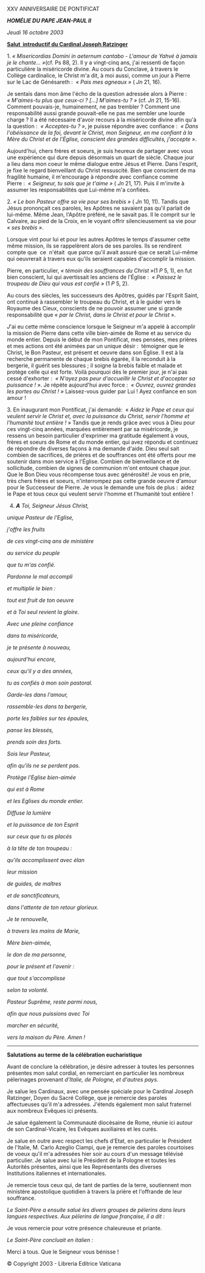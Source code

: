 XXV ANNIVERSAIRE DE PONTIFICAT

***HOMÉLIE DU PAPE JEAN-PAUL II***

*Jeudi 16 octobre 2003*

**[Salut  introductif du Cardinal Joseph Ratzinger](http://www.vatican.va/roman_curia/congregations/cfaith/documents/rc_con_cfaith_doc_20031016_ratzinger-xxv-pontificato_fr.html)**

1. *« *Misericordias Domini in aeternum cantabo - L'amour de Yahvé à jamais je le chante...* »*(cf. Ps 88, 2). Il y a vingt-cinq ans, j'ai ressenti de façon particulière la miséricorde divine. Au cours du Conclave, à travers le Collège cardinalice, le Christ m'a dit, à moi aussi, comme un jour à Pierre sur le Lac de Génésareth :  *« *Pais mes agneaux* »* ( *Jn* 21, 16).

Je sentais dans mon âme l'écho de la question adressée alors à Pierre :  *« *M'aimes-tu plus que ceux-ci ? [...] M'aimes-tu ?* »* (cf. *Jn* 21, 15-16). Comment pouvais-je, humainement, ne pas trembler ? Comment une responsabilité aussi grande pouvait-elle ne pas me sembler une lourde charge ? Il a été nécessaire d'avoir recours à la miséricorde divine afin qu'à la question :  *« *Acceptes-tu ?* »*, je puisse répondre avec confiance :  *« *Dans l'obéissance de la foi, devant le Christ, mon Seigneur, en me confiant à la Mère du Christ et de l'Église, conscient des grandes difficultés, j'accepte* »*.

Aujourd'hui, chers frères et soeurs, je suis heureux de partager avec vous une expérience qui dure depuis désormais un quart de siècle. Chaque jour a lieu dans mon coeur le même dialogue entre Jésus et Pierre. Dans l'esprit, je fixe le regard bienveillant du Christ ressuscité. Bien que conscient de ma fragilité humaine, il m'encourage à répondre avec confiance comme Pierre :  *« *Seigneur, tu sais que je t'aime* »* ( *Jn* 21, 17). Puis il m'invite à assumer les responsabilités que Lui-même m'a confiées.

2. *« *Le bon Pasteur offre sa vie pour ses brebis* »* ( *Jn* 10, 11). Tandis que Jésus prononçait ces paroles, les Apôtres ne savaient pas qu'il parlait de lui-même. Même Jean, l'Apôtre préféré, ne le savait pas. Il le comprit sur le Calvaire, au pied de la Croix, en le voyant offrir silencieusement sa vie pour *« *ses brebis* »*.

Lorsque vint pour lui et pour les autres Apôtres le temps d'assumer cette même mission, ils se rappelèrent alors de ses paroles. Ils se rendirent compte que  ce  n'était  que parce qu'il avait assuré que ce serait Lui-même qui oeuvrerait à travers eux qu'ils seraient capables d'accomplir la mission.

Pierre, en particulier, *« *témoin des souffrances du Christ* »*(1 *P* 5, 1), en fut bien conscient, lui qui avertissait les anciens de l'Église :  *« *Paissez le troupeau de Dieu qui vous est confié* »* (1 *P* 5, 2).

Au cours des siècles, les successeurs des Apôtres, guidés par l'Esprit Saint, ont continué à rassembler le troupeau du Christ, et à le guider vers le Royaume des Cieux, conscients de ne pouvoir assumer une si grande responsabilité que « *par le Christ, dans le Christ et pour le Christ* ».

*J*'ai eu cette même conscience lorsque le Seigneur m'a appelé à accomplir la mission de Pierre dans cette ville bien-aimée de Rome et au service du monde entier. Depuis le début de mon Pontificat, mes pensées, mes prières et mes actions ont été animées par un unique désir :  témoigner que le Christ, le Bon Pasteur, est présent et oeuvre dans son Église. Il est à la recherche permanente de chaque brebis égarée, il la reconduit à la bergerie, il guérit ses blessures ; il soigne la brebis faible et malade et protège celle qui est forte. Voilà pourquoi dès le premier jour, je n'ai pas cessé d'exhorter :  *« *N'ayez pas peur d'accueillir le Christ et d'accepter sa puissance !* »*. Je répète aujourd'hui avec force :  *« *Ouvrez, ouvrez grandes les portes au Christ !* »* Laissez-vous guider par Lui ! Ayez confiance en son amour !

3. En inaugurant mon Pontificat, j'ai demandé:  « *Aidez le Pape et ceux qui veulent servir le Christ et, avec la puissance du Christ, servir l'homme et l'humanité tout entière !* » Tandis que je rends grâce avec vous à Dieu pour ces vingt-cinq années, marquées entièrement par sa miséricorde, je ressens un besoin particulier d'exprimer ma gratitude également à vous, frères et soeurs de Rome et du monde entier, qui avez répondu et continuez de répondre de diverses façons à ma demande d'aide. Dieu seul sait combien de sacrifices, de prières et de souffrances ont été offerts pour me soutenir dans mon service à l'Église. Combien de bienveillance et de sollicitude, combien de signes de communion m'ont entouré chaque jour. Que le Bon Dieu vous récompense tous avec générosité! Je vous en prie, très chers frères et soeurs, n'interrompez pas cette grande oeuvre d'amour pour le Successeur de Pierre. Je vous le demande une fois de plus :  aidez le Pape et tous ceux qui veulent servir l'homme et l'humanité tout entière !

4. ***A** Toi, Seigneur Jésus Christ,*

*unique Pasteur de l'Eglise,*

*j'offre les fruits*

*de ces vingt-cinq ans de ministère*

*au service du peuple*

*que tu m'as confié.*

*Pardonne le mal accompli*

*et multiplie le bien :*

*tout est fruit de ton oeuvre*

*et à Toi seul revient la gloire.*

*Avec une pleine confiance*

*dans ta miséricorde,*

*je te présente à nouveau,*

*aujourd'hui encore,*

*ceux qu'il y a des années,*

*tu as confiés à mon soin pastoral.*

*Garde-les dans l'amour,*

*rassemble-les dans ta bergerie,*

*porte les faibles sur tes épaules,*

*panse les blessés,*

*prends soin des forts.*

*Sois leur Pasteur,*

*afin qu'ils ne se perdent pas.*

*Protège l'Eglise bien-aimée*

*qui est à Rome*

*et les Eglises du monde entier.*

*Diffuse la lumière*

*et la puissance de ton Esprit*

*sur ceux que tu as placés*

*à la tête de ton troupeau :*

*qu'ils accomplissent avec élan*

*leur mission*

*de guides, de maîtres*

*et de sanctificateurs,*

*dans l'attente de ton retour glorieux.*

*Je te renouvelle,*

*à travers les mains de Marie,*

*Mère bien-aimée,*

*le don de ma personne,*

*pour le présent et l'avenir :*

*que tout s'accomplisse*

*selon ta volonté.*

*Pasteur Suprême, reste parmi nous,*

*afin que nous puissions avec Toi*

*marcher en sécurité,*

*vers la maison du Père. Amen !*

* * *

**Salutations au terme de la célébration eucharistique**

Avant de conclure la célébration, je désire adresser à toutes les personnes présentes mon salut cordial, en remerciant en particulier les nombreux pèlerinages provenant *d'Italie, de Pologne, et d'autres pays.*

Je salue les Cardinaux, avec une pensée spéciale pour le Cardinal Joseph Ratzinger, Doyen du Sacré Collège, que je remercie des paroles affectueuses qu'il m'a adressées. J'étends également mon salut fraternel aux nombreux Evêques ici présents.

Je salue également la Communauté diocèsaine de Rome, réunie ici autour de son Cardinal-Vicaire, les Evêques auxiliaires et les curés.

Je salue en outre avec respect les chefs d'Etat, en particulier le Président de l'Italie, M. Carlo Azeglio Ciampi, que je remercie des paroles courtoises de voeux qu'il m'a adressées hier soir au cours d'un message télévisé particulier. Je salue avec lui le Président de la Pologne et toutes les Autorités présentes, ainsi que les Représentants des diverses Institutions italiennes et internationales.

Je remercie tous ceux qui, de tant de parties de la terre, soutiennent mon ministère apostolique quotidien à travers la prière et l'offrande de leur souffrance.

*Le Saint-Père a ensuite salué les divers groupes de pèlerins dans leurs langues respectives. Aux pèlerins de langue française, il a dit :*

Je vous remercie pour votre présence chaleureuse et priante.

*Le Saint-Père concluait en italien :*

Merci à tous. Que le Seigneur vous bénisse !

© Copyright 2003 - Libreria Editrice Vaticana